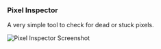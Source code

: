 ### Pixel Inspector
A very simple tool to check for dead or stuck pixels.

![Pixel Inspector Screenshot](http://mcspider.oc.tc/files/Pixel%20Inspector.png)